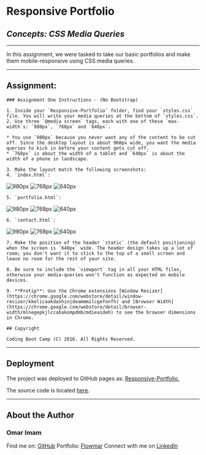 # **Responsive Portfolio**

## *Concepts: CSS Media Queries*

---

In this assignment, we were tasked to take our basic portfolios and make them mobile-responsive using CSS media queries.

---

## Assignment:


	### Assignment One Instructions - (No Bootstrap)

    1. Inside your `Responsive-Portfolio` folder, find your `styles.css` file. You will write your media queries at the bottom of `styles.css`.
    2. Use three `@media screen` tags, each with one of these `max-width`s: `980px`, `768px` and `640px`.

    * You use `980px` because you never want any of the content to be cut off. Since the desktop layout is about 960px wide, you want the media queries to kick in before your content gets cut off.
    * `768px` is about the width of a tablet and `640px` is about the width of a phone in landscape.

    3. Make the layout match the following screenshots:
    4. `index.html`: 
   ![980px](Images/980-index.jpg) 
   ![768px](Images/768-index.jpg) 
   ![640px](Images/640-index.jpg)
   
    5. `portfolio.html`: 
   ![980px](Images/980-portfolio.jpg)
   ![768px](Images/768-portfolio.jpg)
   ![640px](Images/640-portfolio.jpg)
    
    6. `contact.html`: 
   ![980px](Images/980-contact.jpg)
   ![768px](Images/768-contact.jpg)
   ![640px](Images/640-contact.jpg)

    7. Make the position of the header `static` (the default positioning) when the screen is `640px` wide. The header design takes up a lot of room; you don't want it to stick to the top of a small screen and leave no room for the rest of your site.

    8. Be sure to include the `viewport` tag in all your HTML files, otherwise your media-queries won't function as expected on mobile devices.

    9. **Protip**: Use the Chrome extensions [Window Resizer](https://chrome.google.com/webstore/detail/window-resizer/kkelicaakdanhinjdeammmilcgefonfh) and [Browser Width](https://chrome.google.com/webstore/detail/browser-width/mlnegepkjlccabakompdmbcmdieaideh) to see the browser dimensions in Chrome.
    
    ## Copyright

    Coding Boot Camp (C) 2016. All Rights Reserved.


---

## Deployment

The project was deployed to GitHub pages as:
[Responsive-Portfolio.](https://flowmar.github.io/Responsive-Portfolio)

The source code is located [here](https://github.com/flowmar/Responsive-Portfolio).

---

## About the Author

### Omar Imam

Find me on: [GitHub](https://github.com/flowmar/)
Portfolio: [Flowmar](https://flowmar.gwiddle.co.uk/)
Connect with me on [LinkedIn](https://linkedin.com/in/flowmar)